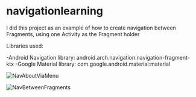 # navigationlearning

I did this project as an example of how to create navigation between Fragments, using one Activity as the Fragment holder

Libraries used:

-Android Navigation library: android.arch.navigation:navigation-fragment-ktx
-Google Material library: com.google.android.material:material


![NavAboutViaMenu](https://user-images.githubusercontent.com/54866393/96145940-07cc9300-0f06-11eb-8327-4a0f00b07e37.gif)


![NavBetweenFragments](https://user-images.githubusercontent.com/54866393/96145946-08652980-0f06-11eb-8030-ecc032b21aef.gif)
